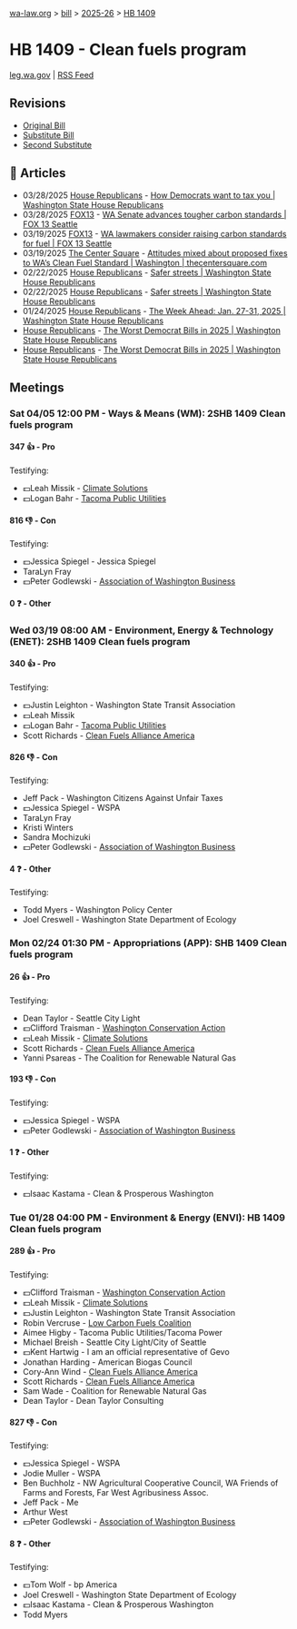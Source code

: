 [wa-law.org](/) > [bill](/bill/) > [2025-26](/bill/2025-26/) > [HB 1409](/bill/2025-26/hb/1409/)

# HB 1409 - Clean fuels program
[leg.wa.gov](https://app.leg.wa.gov/billsummary?BillNumber=1409&Year=2025&Initiative=false) | [RSS Feed](./rss.xml)

## Revisions
* [Original Bill](1/)
* [Substitute Bill](S/)
* [Second Substitute](S2/)

## 📰 Articles
* 03/28/2025 [House Republicans](/org/house_republicans/) - [How Democrats want to tax you | Washington State House Republicans](https://houserepublicans.wa.gov/how-democrats-want-to-tax-you/#:~:text=House%20Bill%201409)
* 03/28/2025 [FOX13](/org/fox13/) - [WA Senate advances tougher carbon standards | FOX 13 Seattle](https://www.fox13seattle.com/news/wa-senate-carbon-standards#:~:text=House%20Bill%201409)
* 03/19/2025 [FOX13](/org/fox13/) - [WA lawmakers consider raising carbon standards for fuel | FOX 13 Seattle](https://www.fox13seattle.com/news/wa-lawmakers-carbon-standards-fuel#:~:text=House%20Bill%201409)
* 03/19/2025 [The Center Square](/org/the_center_square/) - [Attitudes mixed about proposed fixes to WA’s Clean Fuel Standard | Washington | thecentersquare.com](https://www.thecentersquare.com/washington/article_2bd3737b-3d3f-427b-babd-7ea465a36819.html#:~:text=House%20Bill%201409)
* 02/22/2025 [House Republicans](/org/house_republicans/) - [Safer streets | Washington State House Republicans](http://houserepublicans.wa.gov/current/safer-streets/#:~:text=House%20Bill%201409)
* 02/22/2025 [House Republicans](/org/house_republicans/) - [Safer streets | Washington State House Republicans](https://houserepublicans.wa.gov/current/safer-streets/#:~:text=House%20Bill%201409)
* 01/24/2025 [House Republicans](/org/house_republicans/) - [The Week Ahead: Jan. 27-31, 2025 | Washington State House Republicans](https://houserepublicans.wa.gov/week/the-week-ahead-jan-27-31-2025/#:~:text=HB%201409)
* [House Republicans](/org/house_republicans/) - [The Worst Democrat Bills in 2025 | Washington State House Republicans](http://houserepublicans.wa.gov/the-worst-democrat-bills-in-2025/#:~:text=House%20Bill%201409)
* [House Republicans](/org/house_republicans/) - [The Worst Democrat Bills in 2025 | Washington State House Republicans](https://houserepublicans.wa.gov/the-worst-democrat-bills-in-2025/#:~:text=House%20Bill%201409)

## Meetings
### Sat 04/05 12:00 PM - Ways & Means (WM): 2SHB 1409 Clean fuels program
#### 347 👍 - Pro
Testifying:
* 💵Leah Missik - [Climate Solutions](/org/climate_solutions/)
* 💵Logan Bahr - [Tacoma Public Utilities](/org/tacoma_public_utilities/)

#### 816 👎 - Con
Testifying:
* 💵Jessica Spiegel - Jessica Spiegel
* TaraLyn Fray
* 💵Peter Godlewski - [Association of Washington Business](/org/association_of_washington_business/)

#### 0 ❓ - Other

### Wed 03/19 08:00 AM - Environment, Energy & Technology (ENET): 2SHB 1409 Clean fuels program
#### 340 👍 - Pro
Testifying:
* 💵Justin Leighton - Washington State Transit Association
* 💵Leah Missik
* 💵Logan Bahr - [Tacoma Public Utilities](/org/tacoma_public_utilities/)
* Scott Richards - [Clean Fuels Alliance America](/org/clean_fuels_alliance_america/)

#### 826 👎 - Con
Testifying:
* Jeff Pack - Washington Citizens Against Unfair Taxes
* 💵Jessica Spiegel - WSPA
* TaraLyn Fray
* Kristi Winters
* Sandra Mochizuki
* 💵Peter Godlewski - [Association of Washington Business](/org/association_of_washington_business/)

#### 4 ❓ - Other
Testifying:
* Todd Myers - Washington Policy Center
* Joel Creswell - Washington State Department of Ecology

### Mon 02/24 01:30 PM - Appropriations (APP): SHB 1409 Clean fuels program
#### 26 👍 - Pro
Testifying:
* Dean Taylor - Seattle City Light
* 💵Clifford Traisman - [Washington Conservation Action](/org/washington_conservation_action/)
* 💵Leah Missik - [Climate Solutions](/org/climate_solutions/)
* Scott Richards - [Clean Fuels Alliance America](/org/clean_fuels_alliance_america/)
* Yanni Psareas - The Coalition for Renewable Natural Gas

#### 193 👎 - Con
Testifying:
* 💵Jessica Spiegel - WSPA
* 💵Peter Godlewski - [Association of Washington Business](/org/association_of_washington_business/)

#### 1 ❓ - Other
Testifying:
* 💵Isaac Kastama - Clean & Prosperous Washington

### Tue 01/28 04:00 PM - Environment & Energy (ENVI): HB 1409 Clean fuels program
#### 289 👍 - Pro
Testifying:
* 💵Clifford Traisman - [Washington Conservation Action](/org/washington_conservation_action/)
* 💵Leah Missik - [Climate Solutions](/org/climate_solutions/)
* 💵Justin Leighton - Washington State Transit Association
* Robin Vercruse - [Low Carbon Fuels Coalition](/org/low_carbon_fuels_coalition/)
* Aimee Higby - Tacoma Public Utilities/Tacoma Power
* Michael Breish - Seattle City Light/City of Seattle
* 💵Kent Hartwig - I am an official representative of Gevo
* Jonathan Harding - American Biogas Council
* Cory-Ann Wind - [Clean Fuels Alliance America](/org/clean_fuels_alliance_america/)
* Scott Richards - [Clean Fuels Alliance America](/org/clean_fuels_alliance_america/)
* Sam Wade - Coalition for Renewable Natural Gas
* Dean Taylor - Dean Taylor Consulting

#### 827 👎 - Con
Testifying:
* 💵Jessica Spiegel - WSPA
* Jodie Muller - WSPA
* Ben Buchholz - NW Agricultural Cooperative Council, WA Friends of Farms and Forests, Far West Agribusiness Assoc.
* Jeff Pack - Me
* Arthur West
* 💵Peter Godlewski - [Association of Washington Business](/org/association_of_washington_business/)

#### 8 ❓ - Other
Testifying:
* 💵Tom Wolf - bp America
* Joel Creswell - Washington State Department of Ecology
* 💵Isaac Kastama - Clean & Prosperous Washington
* Todd Myers
